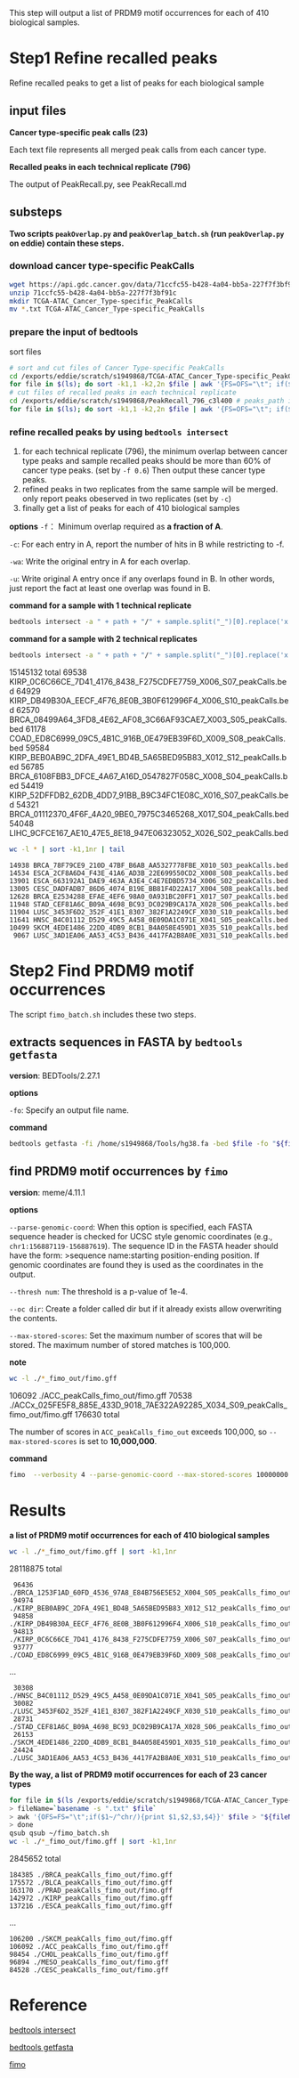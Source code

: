 
This step will output a list of PRDM9 motif occurrences for each of 410 biological samples.
# Step1 Refine recalled peaks 
Refine recalled peaks to get a list of peaks for each biological sample
## input files
**Cancer type-specific peak calls (23)**

Each text file represents all merged peak calls from each cancer type. 

**Recalled peaks in each technical replicate (796)**

The output of PeakRecall.py, see PeakRecall.md
## substeps
**Two scripts `peakOverlap.py` and `peakOverlap_batch.sh` (run `peakOverlap.py` on eddie) contain these steps.**
### download cancer type-specific PeakCalls
```bash
wget https://api.gdc.cancer.gov/data/71ccfc55-b428-4a04-bb5a-227f7f3bf91c
unzip 71ccfc55-b428-4a04-bb5a-227f7f3bf91c
mkdir TCGA-ATAC_Cancer_Type-specific_PeakCalls
mv *.txt TCGA-ATAC_Cancer_Type-specific_PeakCalls
```
### prepare the input of bedtools
sort files
```bash
# sort and cut files of Cancer Type-specific PeakCalls
cd /exports/eddie/scratch/s1949868/TCGA-ATAC_Cancer_Type-specific_PeakCalls # Cancer_Type_PeakCalls_path in peakOverlap.py
for file in $(ls); do sort -k1,1 -k2,2n $file | awk '{FS=OFS="\t"; if($1~/^chr/){print $1,$2,$3,$4;}}' > /exports/eddie/scratch/s1949868/PeakCall_410_c3l400/${file}.sorted; done
# cut files of recalled peaks in each technical replicate
cd /exports/eddie/scratch/s1949868/PeakRecall_796_c3l400 # peaks_path in peakOverlap.py
for file in $(ls); do sort -k1,1 -k2,2n $file | awk '{FS=OFS="\t"; if($1~/^chr/){print $1,$2,$3}}' > /exports/eddie/scratch/s1949868/PeakCall_410_c3l400/${file}.sorted; done
```
### refine recalled peaks by using `bedtools intersect`
1. for each technical replicate (796), the minimum overlap between cancer type peaks and sample recalled peaks should be more than 60% of cancer type peaks. (set by `-f 0.6`) Then output these cancer type peaks.
2. refined peaks in two replicates from the same sample will be merged. only report peaks obeserved in two replicates (set by `-c`)
3. finally get a list of peaks for each of 410 biological samples

**options**
`-f`： Minimum overlap required as **a fraction of A**. 

`-c`: For each entry in A, report the number of hits in B while restricting to -f.

`-wa`: Write the original entry in A for each overlap.

`-u`: Write original A entry once if any overlaps found in B. In other words, just report the fact at least one overlap was found in B. 

**command for a sample with 1 technical replicate**
```bash
bedtools intersect -a " + path + "/" + sample.split("_")[0].replace('x', '') + "*txt.sorted -b " + path + "/" + sample + "*bed.sorted -f 0.75 -u > " + path + "/" + sample+"_peakCalls.bed
```
**command for a sample with 2 technical replicates**
```bash
bedtools intersect -a " + path + "/" + sample.split("_")[0].replace('x', '') + "*txt.sorted -b " + path + "/" + sample + "*bed.sorted -f 0.75 -c -wa" + " | awk '{FS=OFS=" + r'"\t"' + ";if($5>1){print $1,$2,$3,$4}}'" + " > " + path + "/" + sample+"_peakCalls.bed
```

15145132 total
	69538 KIRP_0C6C66CE_7D41_4176_8438_F275CDFE7759_X006_S07_peakCalls.bed
	64929 KIRP_DB49B30A_EECF_4F76_8E0B_3B0F612996F4_X006_S10_peakCalls.bed
	62570 BRCA_08499A64_3FD8_4E62_AF08_3C66AF93CAE7_X003_S05_peakCalls.bed
	61178 COAD_ED8C6999_09C5_4B1C_916B_0E479EB39F6D_X009_S08_peakCalls.bed
	59584 KIRP_BEB0AB9C_2DFA_49E1_BD4B_5A65BED95B83_X012_S12_peakCalls.bed
	56785 BRCA_6108FBB3_DFCE_4A67_A16D_0547827F058C_X008_S04_peakCalls.bed
	54419 KIRP_52DFFDB2_62DB_4DD7_91BB_B9C34FC1E08C_X016_S07_peakCalls.bed
	54321 BRCA_01112370_4F6F_4A20_9BE0_7975C3465268_X017_S04_peakCalls.bed
	54048 LIHC_9CFCE167_AE10_47E5_8E18_947E06323052_X026_S02_peakCalls.bed
```bash
wc -l * | sort -k1,1nr | tail
```
    14938 BRCA_78F79CE9_210D_47BF_B6AB_AA5327778FBE_X010_S03_peakCalls.bed
    14534 ESCA_2CF8A6D4_F43E_41A6_AD3B_22E699550CD2_X008_S08_peakCalls.bed
    13901 ESCA_663192A1_DAE9_463A_A3E4_C4E7EDBD5734_X006_S02_peakCalls.bed
    13005 CESC_DADFADB7_86D6_4074_B19E_BB81F4D22A17_X004_S08_peakCalls.bed
    12628 BRCA_E2534288_EFAE_4EF6_98A0_0A931BC20FF1_X017_S07_peakCalls.bed
    11948 STAD_CEF81A6C_B09A_4698_BC93_DC029B9CA17A_X028_S06_peakCalls.bed
    11904 LUSC_3453F6D2_352F_41E1_8307_382F1A2249CF_X030_S10_peakCalls.bed
    11641 HNSC_B4C01112_D529_49C5_A458_0E09DA1C071E_X041_S05_peakCalls.bed
    10499 SKCM_4EDE1486_22DD_4DB9_8CB1_B4A058E459D1_X035_S10_peakCalls.bed
     9067 LUSC_3AD1EA06_AA53_4C53_B436_4417FA2B8A0E_X031_S10_peakCalls.bed

# Step2 Find PRDM9 motif occurrences
The script `fimo_batch.sh` includes these two steps.
## extracts sequences in FASTA by `bedtools  getfasta`
**version**: BEDTools/2.27.1

**options**

`-fo`: Specify an output file name.

**command**
```bash
bedtools getfasta -fi /home/s1949868/Tools/hg38.fa -bed $file -fo "${fileName}.fasta"
```
## find PRDM9 motif occurrences by `fimo`
**version**: meme/4.11.1

**options**

`--parse-genomic-coord`: When this option is specified, each FASTA sequence header is checked for UCSC style genomic coordinates (e.g., `chr1:156887119-156887619`). The sequence ID in the FASTA header should have the form: >sequence name:starting position-ending position. If genomic coordinates are found they is used as the coordinates in the output. 

`--thresh num`: The threshold is a p-value of 1e-4.

`--oc dir`: Create a folder called dir but if it already exists allow overwriting the contents.

`--max-stored-scores`: Set the maximum number of scores that will be stored. The maximum number of stored matches is 100,000.

**note**
```bash
wc -l ./*_fimo_out/fimo.gff
```
106092 ./ACC_peakCalls_fimo_out/fimo.gff 
70538 ./ACCx_025FE5F8_885E_433D_9018_7AE322A92285_X034_S09_peakCalls_fimo_out/fimo.gff
176630 total

The number of scores in `ACC_peakCalls_fimo_out` exceeds 100,000, so `--max-stored-scores` is set to **10,000,000**.

**command**
```bash
fimo  --verbosity 4 --parse-genomic-coord --max-stored-scores 10000000 --oc "${fileName}_fimo_out" /home/s1949868/PRDM9.pwm.meme "${fileName}.fasta"
```
# Results
**a list of PRDM9 motif occurrences for each of 410 biological samples**
```bash
wc -l ./*_fimo_out/fimo.gff | sort -k1,1nr
```
28118875 total

     96436 ./BRCA_1253F1AD_60FD_4536_97A8_E84B756E5E52_X004_S05_peakCalls_fimo_out/fimo.gff
     94974 ./KIRP_BEB0AB9C_2DFA_49E1_BD4B_5A65BED95B83_X012_S12_peakCalls_fimo_out/fimo.gff
     94858 ./KIRP_DB49B30A_EECF_4F76_8E0B_3B0F612996F4_X006_S10_peakCalls_fimo_out/fimo.gff
     94813 ./KIRP_0C6C66CE_7D41_4176_8438_F275CDFE7759_X006_S07_peakCalls_fimo_out/fimo.gff
     93777 ./COAD_ED8C6999_09C5_4B1C_916B_0E479EB39F6D_X009_S08_peakCalls_fimo_out/fimo.gff
     
...

	 30308 ./HNSC_B4C01112_D529_49C5_A458_0E09DA1C071E_X041_S05_peakCalls_fimo_out/fimo.gff
     30082 ./LUSC_3453F6D2_352F_41E1_8307_382F1A2249CF_X030_S10_peakCalls_fimo_out/fimo.gff
     28731 ./STAD_CEF81A6C_B09A_4698_BC93_DC029B9CA17A_X028_S06_peakCalls_fimo_out/fimo.gff
     26153 ./SKCM_4EDE1486_22DD_4DB9_8CB1_B4A058E459D1_X035_S10_peakCalls_fimo_out/fimo.gff
     24424 ./LUSC_3AD1EA06_AA53_4C53_B436_4417FA2B8A0E_X031_S10_peakCalls_fimo_out/fimo.gff

**By the way, a list of PRDM9 motif occurrences for each of 23 cancer types**
```bash
for file in $(ls /exports/eddie/scratch/s1949868/TCGA-ATAC_Cancer_Type-specific_PeakCalls/*_peakCalls.txt); do
> fileName=`basename -s ".txt" $file`
> awk '{OFS=FS="\t";if($1~/^chr/){print $1,$2,$3,$4}}' $file > "${fileName}.bed";
> done
qsub qsub ~/fimo_batch.sh
wc -l ./*_fimo_out/fimo.gff | sort -k1,1nr
```

  2845652 total
  
	184385 ./BRCA_peakCalls_fimo_out/fimo.gff
	175572 ./BLCA_peakCalls_fimo_out/fimo.gff
	163170 ./PRAD_peakCalls_fimo_out/fimo.gff
	142972 ./KIRP_peakCalls_fimo_out/fimo.gff
	137216 ./ESCA_peakCalls_fimo_out/fimo.gff

...

	106200 ./SKCM_peakCalls_fimo_out/fimo.gff
	106092 ./ACC_peakCalls_fimo_out/fimo.gff
	98454 ./CHOL_peakCalls_fimo_out/fimo.gff
	96894 ./MESO_peakCalls_fimo_out/fimo.gff
	84528 ./CESC_peakCalls_fimo_out/fimo.gff
# Reference
[bedtools intersect](https://bedtools.readthedocs.io/en/latest/content/tools/intersect.html)

[bedtools getfasta](https://bedtools.readthedocs.io/en/latest/content/tools/getfasta.html)

[fimo](http://meme-suite.org/doc/fimo.html)
<!--stackedit_data:
eyJoaXN0b3J5IjpbLTEwMTEyNDI4MjYsLTI2MzU0NTY3NCwxMD
kzNjk2NjcxLDIwODQyNjE4NDEsLTQwMTc0NDIzMywyMDA4NTA0
NTQ3LDEzNTYwNjE4OSwxNzUyNjA2OCwtOTE2NTAzNzYxLDQ1Nj
c2NjkxOCwxMTUyNTQwMTksLTUzNjgyNDIxLC0xMDY4MDkxNjk5
LC0xNjA0MjM1OTMsLTEwNjM5MDM3MTEsLTkxMDYwMzg0OSwtMT
QxNDIxMzcxMSwxMjA2OTI5MzkzLDExODgxNDc2MjMsMTE4ODYw
OTcxOV19
-->